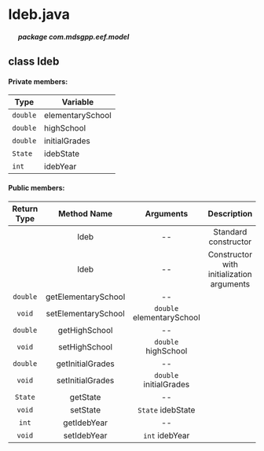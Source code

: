 # Ideb.java

##### &nbsp;&nbsp;&nbsp;&nbsp;&nbsp;&nbsp;package com.mdsgpp.eef.model

## class Ideb

#### Private members:

| Type     | Variable         |
|----------|------------------|
| `double` | elementarySchool |
| `double` | highSchool       |
| `double` | initialGrades    |
| `State`  | idebState        |
| `int`    | idebYear         |

#### Public members:

| Return Type |     Method Name     |         Arguments         |                Description                |
|:-----------:|:-------------------:|:-------------------------:|:-----------------------------------------:|
|             |         Ideb        |             --            |            Standard constructor           |
|             |         Ideb        |             --            | Constructor with initialization arguments |
|   `double`  | getElementarySchool |             --            |                                           |
|    `void`   | setElementarySchool | `double` elementarySchool |                                           |
|   `double`  |    getHighSchool    |             --            |                                           |
|    `void`   |    setHighSchool    |    `double` highSchool    |                                           |
|   `double`  |   getInitialGrades  |             --            |                                           |
|    `void`   |   setInitialGrades  |   `double` initialGrades  |                                           |
|   `State`   |       getState      |             --            |                                           |
|    `void`   |       setState      |     `State` idebState     |                                           |
|    `int`    |     getIdebYear     |             --            |                                           |
|    `void`   |     setIdebYear     |       `int` idebYear      |                                           |
